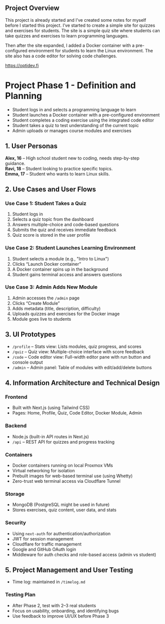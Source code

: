 ## Project Overview

This project is already started and I’ve created some notes for myself before I started this project. I’ve started to create a simple site for quizzes and exercises for students. The site is a simple quiz site where students can take quizzes and exercises to learn programming languages.

Then after the site expanded, I added a Docker container with a pre-configured environment for students to learn the Linux environment. The site also has a code editor for solving code challenges.

https://optidev.fi

# Project Phase 1 - Definition and Planning

- Student logs in and selects a programming language to learn
- Student launches a Docker container with a pre-configured environment
- Student completes a coding exercise using the integrated code editor
- Student takes a quiz to test understanding of the current topic
- Admin uploads or manages course modules and exercises

## 1. User Personas

**Alex, 16** – High school student new to coding, needs step-by-step guidance.  
**Ravi, 18** – Student looking to practice specific topics.  
**Emma, 17** – Student who wants to learn Linux skills.

## 2. Use Cases and User Flows

### Use Case 1: Student Takes a Quiz

1. Student logs in  
2. Selects a quiz topic from the dashboard  
3. Answers multiple-choice and code-based questions  
4. Submits the quiz and receives immediate feedback  
5. Quiz score is stored in the user profile  

### Use Case 2: Student Launches Learning Environment

1. Student selects a module (e.g., "Intro to Linux")  
2. Clicks “Launch Docker container”  
3. A Docker container spins up in the background  
4. Student gains terminal access and answers questions  

### Use Case 3: Admin Adds New Module

1. Admin accesses the `/admin` page  
2. Clicks “Create Module”  
3. Adds metadata (title, description, difficulty)  
4. Uploads quizzes and exercises for the Docker image  
5. Module goes live to students  

## 3. UI Prototypes

- `/profile` – Stats view: Lists modules, quiz progress, and scores  
- `/quiz` – Quiz view: Multiple-choice interface with score feedback  
- `/code` – Code editor view: Full-width editor pane with run button and console output  
- `/admin` – Admin panel: Table of modules with edit/add/delete buttons  

## 4. Information Architecture and Technical Design

### Frontend

- Built with Next.js (using Tailwind CSS)  
- Pages: Home, Profile, Quiz, Code Editor, Docker Module, Admin  

### Backend

- Node.js (built-in API routes in Next.js)  
- `/api` – REST API for quizzes and progress tracking  

### Containers

- Docker containers running on local Proxmox VMs  
- Virtual networking for isolation  
- Prebuilt images for web-based terminal use (using Whetty)  
- Zero-trust web terminal access via Cloudflare Tunnel  

### Storage

- MongoDB (PostgreSQL might be used in future)  
- Stores exercises, quiz content, user data, and stats  

### Security

- Using `next-auth` for authentication/authorization  
- JWT for session management  
- Cloudflare for traffic management  
- Google and GitHub OAuth login  
- Middleware for auth checks and role-based access (admin vs student)  

## 5. Project Management and User Testing

- Time log: maintained in `/timelog.md`

### Testing Plan

- After Phase 2, test with 2–3 real students  
- Focus on usability, onboarding, and identifying bugs  
- Use feedback to improve UI/UX before Phase 3  

